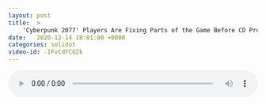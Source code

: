 ```yaml
---
layout: post
title:  >
    'Cyberpunk 2077' Players Are Fixing Parts of the Game Before CD Projekt
date:   2020-12-14 18:01:00 +0000
categories: solidot
video-id: -IFvCdYCUZk
---
```


<audio src="/assets/2ae6d274a9dfd9c7ee82f641bf46bb1e.mp3" style="width: 100%;" controls></audio>

